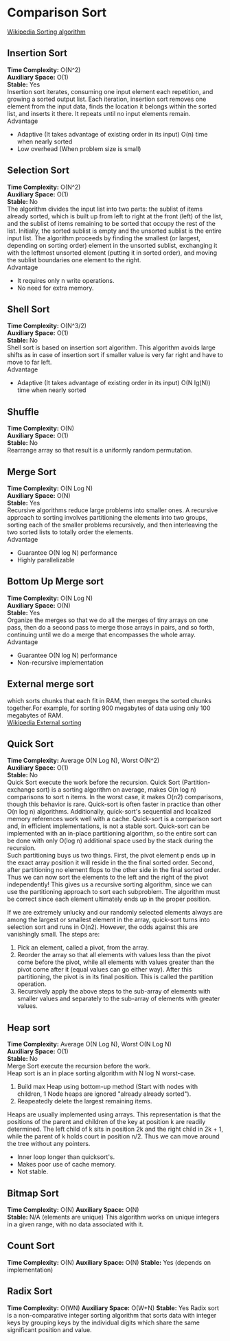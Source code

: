 # Comparison Sort  
[Wikipedia Sorting algorithm](https://en.wikipedia.org/wiki/Sorting_algorithm)  
  
  
## Insertion Sort  
__Time Complexity:__ O(N^2)  
__Auxiliary Space:__ O(1)  
__Stable:__ Yes  
Insertion sort iterates, consuming one input element each repetition, and growing a sorted output list. Each iteration, insertion sort removes one element from the input data, finds the location it belongs within the sorted list, and inserts it there. It repeats until no input elements remain.  
Advantage  
*  Adaptive (It takes advantage of existing order in its input) O(n) time when nearly sorted  
*  Low overhead (When problem size is small)  
  
  
## Selection Sort
__Time Complexity:__ O(N^2)  
__Auxiliary Space:__ O(1)  
__Stable:__ No  
The algorithm divides the input list into two parts: the sublist of items already sorted, which is built up from left to right at the front (left) of the list, and the sublist of items remaining to be sorted that occupy the rest of the list. Initially, the sorted sublist is empty and the unsorted sublist is the entire input list. The algorithm proceeds by finding the smallest (or largest, depending on sorting order) element in the unsorted sublist, exchanging it with the leftmost unsorted element (putting it in sorted order), and moving the sublist boundaries one element to the right.  
Advantage  
*  It requires only n write operations.  
*  No need for extra memory.  
  
  
## Shell Sort  
__Time Complexity:__ O(N^3/2)  
__Auxiliary Space:__ O(1)  
__Stable:__ No  
Shell sort is based on insertion sort algorithm. This algorithm avoids large shifts as in case of insertion sort if smaller value is very far right and have to move to far left.  
Advantage  
*  Adaptive (It takes advantage of existing order in its input) O(N lg(N)) time when nearly sorted  
  
  
## Shuffle  
__Time Complexity:__ O(N)  
__Auxiliary Space:__ O(1)  
__Stable:__ No  
Rearrange array so that result is a uniformly random permutation.  
  
  
## Merge Sort  
__Time Complexity:__ O(N Log N)  
__Auxiliary Space:__ O(N)  
__Stable:__ Yes  
Recursive algorithms reduce large problems into smaller ones. A recursive approach to sorting involves partitioning the elements into two groups, sorting each of the smaller problems recursively, and then interleaving the two sorted lists to totally order the elements.  
Advantage  
*  Guarantee O(N log N) performance  
*  Highly parallelizable  
  
  
## Bottom Up Merge sort  
__Time Complexity:__ O(N Log N)  
__Auxiliary Space:__ O(N)  
__Stable:__ Yes  
Organize the merges so that we do all the merges of tiny arrays on one pass, then do a second pass to merge those arrays in pairs, and so forth, continuing until we do a merge that encompasses the whole array.  
Advantage 
*  Guarantee O(N log N) performance   
*  Non-recursive implementation 
  
  
## External merge sort  
which sorts chunks that each fit in RAM, then merges the sorted chunks together.For example, for sorting 900 megabytes of data using only 100 megabytes of RAM.  
[Wikipedia External sorting](https://en.wikipedia.org/wiki/External_sorting)  
  
  
## Quick Sort
__Time Complexity:__ Average O(N Log N), Worst O(N^2)  
__Auxiliary Space:__ O(1)  
__Stable:__ No  
Quick Sort execute the work before the recursion.
Quick Sort (Partition-exchange sort) is a sorting algorithm on average, makes O(n log n) comparisons to sort n items. In the worst case, it makes O(n2) comparisons, though this behavior is rare. Quick-sort is often faster in practice than other O(n log n) algorithms. Additionally, quick-sort's sequential and localized memory references work well with a cache. Quick-sort is a comparison sort and, in efficient implementations, is not a stable sort. Quick-sort can be implemented with an in-place partitioning algorithm, so the entire sort can be done with only O(log n) additional space used by the stack during the recursion.  
Such partitioning buys us two things. First, the pivot element p ends up in the exact array position it will reside in the the final sorted order. Second, after partitioning no element flops to the other side in the final sorted order. Thus we can now sort the elements to the left and the right of the pivot independently! This gives us a recursive sorting algorithm, since we can use the partitioning approach to sort each subproblem. The algorithm must be correct since each element ultimately ends up in the proper position.  
  
  
If we are extremely unlucky and our randomly selected elements always are among the largest or smallest element in the array, quick-sort turns into selection sort and runs in O(n2). However, the odds against this are vanishingly small.
The steps are:  
1.  Pick an element, called a pivot, from the array.  
2.  Reorder the array so that all elements with values less than the pivot come before the pivot, while all elements with values greater than the pivot come after it (equal values can go either way). After this partitioning, the pivot is in its final position. This is called the partition operation.  
3.  Recursively apply the above steps to the sub-array of elements with smaller values and separately to the sub-array of elements with greater values.  
  
  
## Heap sort  
__Time Complexity:__ Average O(N Log N), Worst O(N Log N)  
__Auxiliary Space:__ O(1)  
__Stable:__ No  
Merge Sort execute the recursion before the work.  
Heap sort is an in place sorting algorithm with N log N worst-case.  
1.  Build max Heap using bottom-up method (Start with nodes with children, 1 Node heaps are ignored "already already sorted").  
2.  Reapeatedly delete the largest remaining items.  
  
  
Heaps are usually implemented using arrays. This representation is that the positions of the parent and children of the key at position k are readily determined. The left child of k sits in position 2k and the right child in 2k + 1, while the parent of k holds court in position n/2. Thus we can move around the tree without any pointers.  
*  Inner loop longer than quicksort's.  
*  Makes poor use of cache memory.  
*  Not stable.  
  
  
## Bitmap Sort
__Time Complexity:__ O(N) 
__Auxiliary Space:__ O(N)  
__Stable:__ N/A (elements are unique)
This algorithm works on unique integers in a given range, with no data associated with it.

  
## Count Sort
__Time Complexity:__ O(N) 
__Auxiliary Space:__ O(N) 
__Stable:__ Yes (depends on implementation)

## Radix Sort
__Time Complexity:__ O(WN) 
__Auxiliary Space:__ O(W+N) 
__Stable:__ Yes 
Radix sort is a non-comparative integer sorting algorithm that sorts data with integer keys by grouping keys by the individual digits which share the same significant position and value.

